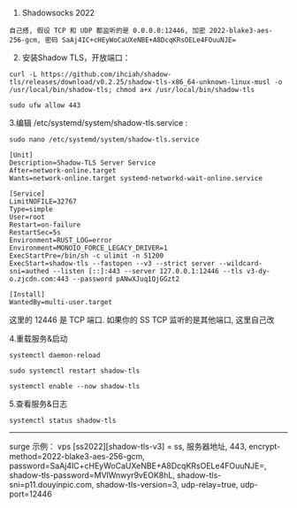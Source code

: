 1. Shadowsocks 2022
````
自己搭, 假设 TCP 和 UDP 都监听的是 0.0.0.0:12446, 加密 2022-blake3-aes-256-gcm, 密码 SaAj4IC+cHEyWoCaUXeNBE+A8DcqKRsOELe4FOuuNJE=
````

2. 安装Shadow TLS，开放端口：
````
curl -L https://github.com/ihciah/shadow-tls/releases/download/v0.2.25/shadow-tls-x86_64-unknown-linux-musl -o /usr/local/bin/shadow-tls; chmod a+x /usr/local/bin/shadow-tls
````

````
sudo ufw allow 443
````

 3.编辑 /etc/systemd/system/shadow-tls.service :
 ````
sudo nano /etc/systemd/system/shadow-tls.service
````

````
[Unit]
Description=Shadow-TLS Server Service
After=network-online.target
Wants=network-online.target systemd-networkd-wait-online.service

[Service]
LimitNOFILE=32767
Type=simple
User=root
Restart=on-failure
RestartSec=5s
Environment=RUST_LOG=error
Environment=MONOIO_FORCE_LEGACY_DRIVER=1
ExecStartPre=/bin/sh -c ulimit -n 51200
ExecStart=shadow-tls --fastopen --v3 --strict server --wildcard-sni=authed --listen [::]:443 --server 127.0.0.1:12446 --tls v3-dy-o.zjcdn.com:443 --password pANwXJuq1QjGGzt2

[Install]
WantedBy=multi-user.target
````
这里的 12446 是 TCP 端口. 如果你的 SS TCP 监听的是其他端口, 这里自己改

4.重载服务&启动
````
systemctl daemon-reload
````

````
sudo systemctl restart shadow-tls
````

````
systemctl enable --now shadow-tls
````

5.查看服务&日志
````
systemctl status shadow-tls
````

----------------------------------------------------------------------------------------------------
surge 示例：
vps [ss2022][shadow-tls-v3] = ss, 服务器地址, 443, encrypt-method=2022-blake3-aes-256-gcm, password=SaAj4IC+cHEyWoCaUXeNBE+A8DcqKRsOELe4FOuuNJE=, shadow-tls-password=MVlWnwyr9vEOK8hL, shadow-tls-sni=p11.douyinpic.com, shadow-tls-version=3, udp-relay=true, udp-port=12446


